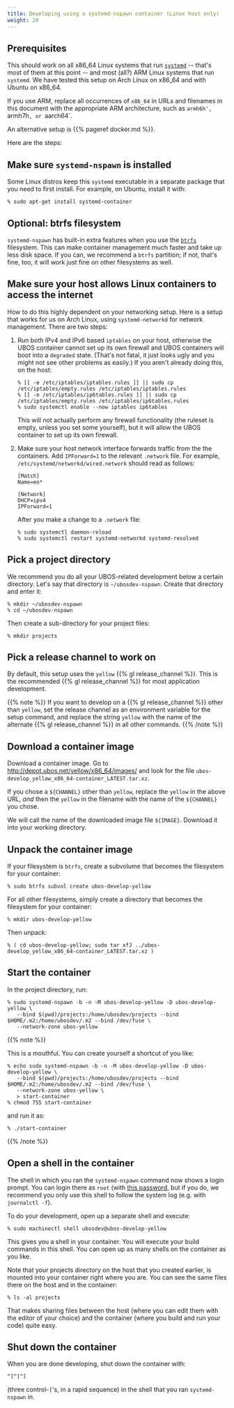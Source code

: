 ```yaml
---
title: Developing using a systemd-nspawn container (Linux host only)
weight: 20
---
```


## Prerequisites

This should work on all x86_64 Linux systems that run
[`systemd`](https://systemd.io/) -- that's most of them at this point --
and most (all?) ARM Linux systems that run `systemd`. We have tested this
setup on Arch Linux on x86_64 and with Ubuntu on x86_64.

If you use ARM, replace all occurrences of `x86_64` in URLs and filenames
in this document with the appropriate ARM architecture, such as `armh6h', `armh7h`, or
`aarch64`.

An alternative setup is {{% pageref docker.md %}}.

Here are the steps:

## Make sure `systemd-nspawn` is installed

Some Linux distros keep this `systemd` executable in a separate package that
you need to first install. For example, on Ubuntu, install it with:

```
% sudo apt-get install systemd-container
```

## Optional: btrfs filesystem

`systemd-nspawn` has built-in extra features when you use the
[`btrfs`](https://www.kernel.org/doc/html/latest/filesystems/btrfs.html) filesystem.
This can make container management much faster and take up less disk space. If you
can, we recommend a `btrfs` partition; if not, that's fine, too, it will work just
fine on other filesystems as well.

## Make sure your host allows Linux containers to access the internet

How to do this highly dependent on your networking setup. Here is a setup
that works for us on Arch Linux, using `systemd-networkd` for network
management. There are two steps:

1. Run both IPv4 and IPv6 based `iptables` on your host, otherwise the UBOS
   container cannot set up its own firewall and UBOS containers will boot into
   a `degraded` state. (That's not fatal, it just looks ugly and you might not
   see other problems as easily.) If you aren't already doing this, on the host:

   ```
   % [[ -e /etc/iptables/iptables.rules ]] || sudo cp /etc/iptables/empty.rules /etc/iptables/iptables.rules
   % [[ -e /etc/iptables/ip6tables.rules ]] || sudo cp /etc/iptables/empty.rules /etc/iptables/ip6tables.rules
   % sudo systemctl enable --now iptables ip6tables
   ```

   This will not actually perform any firewall functionality (the ruleset is empty,
   unless you set some yourself), but it will allow the UBOS container to set up its
   own firewall.

1. Make sure your host network interface forwards traffic from the the containers. Add
   `IPForward=1` to the relevant `.network` file. For example,
   `/etc/systemd/networkd/wired.network` should read as follows:

   ```
   [Match]
   Name=en*

   [Network]
   DHCP=ipv4
   IPForward=1
   ```

   After you make a change to a `.network` file:

   ```
   % sudo systemctl daemon-reload
   % sudo systemctl restart systemd-networkd systemd-resolved
   ```

## Pick a project directory

We recommend you do all your UBOS-related development below a certain directory.
Let's say that directory is ``~/ubosdev-nspawn``. Create that directory and enter
it:

```
% mkdir ~/ubosdev-nspawn
% cd ~/ubosdev-nspawn
```

Then create a sub-directory for your project files:

```
% mkdir projects
```

## Pick a release channel to work on

By default, this setup uses the `yellow` {{% gl release_channel %}}.
This is the recommended {{% gl release_channel %}} for most application development.

{{% note %}}
If you want to develop on a {{% gl release_channel %}} other than `yellow`,
set the release channel as an environment variable for the setup command,
and replace the string `yellow` with the name of the alternate {{% gl release_channel %}}
in all other commands.
{{% /note %}}

## Download a container image

Download a container image. Go to http://depot.ubos.net/yellow/x86_64/images/
and look for the file ``ubos-develop_yellow_x86_64-container_LATEST.tar.xz``.

If you chose a `${CHANNEL}` other than `yellow`, replace the `yellow` in the above URL,
*and* then the `yellow` in the filename with the name of the `${CHANNEL}` you chose.

We will call the name of the downloaded image file `${IMAGE}`. Download it into your
working directory.

## Unpack the container image

If your filesystem is `btrfs`, create a subvolume that becomes the filesystem
for your container:

```
% sudo btrfs subvol create ubos-develop-yellow
```

For all other filesystems, simply create a directory that becomes the filesystem
for your container:
```
% mkdir ubos-develop-yellow
```

Then unpack:

```
% ( cd ubos-develop-yellow; sudo tar xfJ ../ubos-develop_yellow_x86_64-container_LATEST.tar.xz )
```

## Start the container

In the project directory, run:

```
% sudo systemd-nspawn -b -n -M ubos-develop-yellow -D ubos-develop-yellow \
   --bind $(pwd)/projects:/home/ubosdev/projects --bind $HOME/.m2:/home/ubosdev/.m2 --bind /dev/fuse \
   --network-zone ubos-yellow
```

{{% note %}}

This is a mouthful. You can create yourself a shortcut of you like:

```
% echo sudo systemd-nspawn -b -n -M ubos-develop-yellow -D ubos-develop-yellow \
   --bind $(pwd)/projects:/home/ubosdev/projects --bind $HOME/.m2:/home/ubosdev/.m2 --bind /dev/fuse \
   --network-zone ubos-yellow \
   > start-container
% chmod 755 start-container
```
and run it as:
```
% ./start-container
```
{{% /note %}}

## Open a shell in the container

The shell in which you ran the `systemd-nspawn` command now shows a login prompt.
You can login there as `root` (with
[this password](https://ubos.net/docs/administrators/faq-howto-troubleshooting/faq-root-password/),
but if you do, we recommend you only use this shell to follow the system
log (e.g. with `journalctl -f`).

To do your development, open up a separate shell and execute:

``
% sudo machinectl shell ubosdev@ubos-develop-yellow
``

This gives you a shell in your container. You will execute your build
commands in this shell. You can open up as many shells on the container
as you like.

Note that your projects directory on the host that you created earlier,
is mounted into your container right where you are. You can see the same
files there on the host and in the container:

```
% ls -al projects
```

That makes sharing files between the host (where you can edit them with
the editor of your choice) and the container (where you build and run your
code) quite easy.

## Shut down the container

When you are done developing, shut down the container with:

`^]^]^]`

(three control-`]`'s, in a rapid sequence) in the shell that you ran `systemd-nspawn` in.

